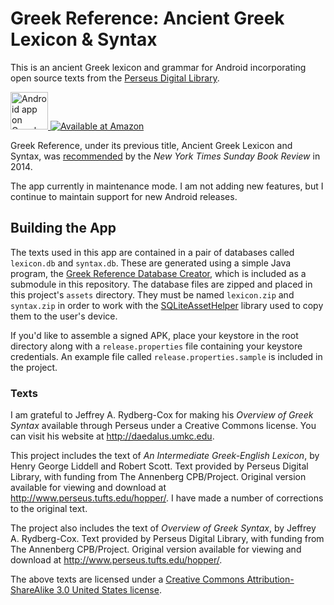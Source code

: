 # Greek Reference: Ancient Greek Lexicon & Syntax

This is an ancient Greek lexicon and grammar for Android incorporating open
source texts from the [Perseus Digital Library][Perseus].

<a href="https://play.google.com/store/apps/details?id=com.benlinskey.greekreference">
  <img alt="Android app on Google Play" src="readme-img/en-play-badge.png" height="60">
</a>
<a href="http://www.amazon.com/gp/product/B00HV37XXG">
  <img alt="Available at Amazon" src="readme-img/amazon-apps-store-us-black-177x60.png">
</a>

Greek Reference, under its previous title, Ancient Greek Lexicon and Syntax,
was [recommended][nytimes] by the *New York Times Sunday Book Review* in 2014.

The app currently in maintenance mode. I am not adding new features, but
I continue to maintain support for new Android releases.

## Building the App

The texts used in this app are contained in a pair of databases called
`lexicon.db` and `syntax.db`. These are generated using a simple Java program,
the [Greek Reference Database Creator][], which is included as a submodule in
this repository. The database files are zipped and placed in this project's
`assets` directory. They must be named `lexicon.zip` and `syntax.zip` in order
to work with the [SQLiteAssetHelper][Android SQLiteAssetHelper] library used to
copy them to the user's device.

If you'd like to assemble a signed APK, place your keystore in the root
directory along with a `release.properties` file containing your keystore
credentials. An example file called `release.properties.sample` is included in
the project.

### Texts

I am grateful to Jeffrey A. Rydberg-Cox for making his *Overview of Greek
Syntax* available through Perseus under a Creative Commons license. You can
visit his website at <http://daedalus.umkc.edu>.

This project includes the text of *An Intermediate Greek-English Lexicon*, by
Henry George Liddell and Robert Scott. Text provided by Perseus Digital
Library, with funding from The Annenberg CPB/Project. Original version
available for viewing and download at <http://www.perseus.tufts.edu/hopper/>.
I have made a number of corrections to the original text.

The project also includes the text of *Overview of Greek Syntax*, by Jeffrey A.
Rydberg-Cox. Text provided by Perseus Digital Library, with funding from The
Annenberg CPB/Project. Original version available for viewing and download at
<http://www.perseus.tufts.edu/hopper/>.

The above texts are licensed under a [Creative Commons Attribution-ShareAlike
3.0 United States license][CC BY-SA 3.0 US].

[Greek Reference Database Creator]: https://github.com/blinskey/greek-reference-database-creator
[Apache]: http://www.apache.org/licenses/LICENSE-2.0
[Android SQLiteAssetHelper]: https://github.com/jgilfelt/android-sqlite-asset-helper
[Perseus]: http://www.perseus.tufts.edu
[Google Play]: https://play.google.com/store/apps/details?id=com.benlinskey.greekreference
[Releases page]: https://github.com/blinskey/greek-reference/releases
[Android Action Bar Icon Pack]: http://developer.android.com/design/downloads/index.html
[CC BY-SA 3.0 US]: http://creativecommons.org/licenses/by-sa/3.0/us/
[nytimes]: http://www.nytimes.com/2014/08/24/books/review/gateways-to-the-classical-world.html
